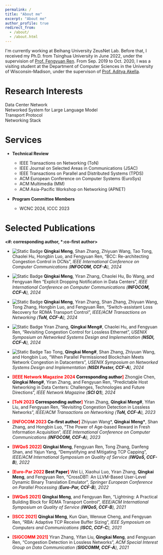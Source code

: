 ```yaml
---
permalink: /
title: "About me"
excerpt: "About me"
author_profile: true
redirect_from: 
  - /about/
  - /about.html
---
```


I'm currently working at Beihang University ZeusNet Lab. Before that, I received my Ph.D. from Tsinghua University in June 2022, under the supervision of [Prof. Fengyuan Ren](https://www.cs.tsinghua.edu.cn/info/1126/3585.htm). From Sep. 2019 to Oct. 2020, I was a visiting student at the Department of Computer Sciences in the University of Wisconsin-Madison, under the supervison of [Prof. Aditya Akella](https://www.cs.utexas.edu/~akella/).

Research Interests
======
Data Center Network<br>
Networked System for Large Language Model<br>
Transport Protocol<br>
Networking Stack

Services 
======

* **Technical Review**
  * IEEE Transactions on Networking (ToN)
  * IEEE Journal on Selected Areas in Communications (JSAC)
  * IEEE Transactions on Parallel and Distributed Systems (TPDS)
  * ACM European Conference on Computer Systems (EuroSys)
  * ACM Multimedia (MM)
  * ACM Asia-Paciﬁc Workshop on Networking (APNET)

* **Program Committee Members**
  * WCNC 2024, ICCC 2023


Selected Publications 
======
**<\#: corresponding author, \*:co-first author>**

* ![Static Badge](https://img.shields.io/badge/INFOCOM_2024-34a853) **Qingkai Meng**, Shan Zhang, Zhiyuan Wang, Tao Tong, Chaolei Hu, Hongbin Luo, and Fengyuan Ren, “BCC: Re-architecting Congestion Control in DCNs”, _IEEE International Conference on Computer Communications  (**INFOCOM, CCF-A**), 2024_

* ![Static Badge](https://img.shields.io/badge/INFOCOM_2024-34a853) **Qingkai Meng**, Yiran Zhang, Chaolei Hu, Bo Wang, and Fengyuan Ren “Explicit Dropping Notiﬁcation in Data Centers”, _IEEE International Conference on Computer Communications (**INFOCOM, CCF-A**), 2024_

* ![Static Badge](https://img.shields.io/badge/ToN_2024-34a853) **Qingkai Meng**, Yiran Zhang, Shan Zhang, Zhiyuan Wang, Tong Zhang, Hongbin Luo, and Fengyuan Ren, “Switch-assistant Loss Recovery for RDMA Transport Control”, _IEEE/ACM Transactions on Networking (**ToN, CCF-A**), 2024_

* ![Static Badge](https://img.shields.io/badge/NSDI_2024-34a853) Yiran Zhang,  **Qingkai Meng#**, Chaolei Hu, and Fengyuan Ren, “Revisiting Congestion Control for Lossless Ethernet”, _USENIX Symposium on Networked Systems Design and Implementation (**NSDI, CCF-A**), 2024_

* ![Static Badge](https://img.shields.io/badge/NSDI_Poster_2024-34a853)  Tao Tong,  **Qingkai Meng#**, Shan Zhang, Zhiyuan Wang, and Hongbin Luo, “When Parallel Permissioned Blockchain Meets Network Congestion in Datacenters”, _USENIX Symposium on Networked Systems Design and Implementation (**NSDI Poster, CCF-A**), 2024_

* <span style="color:red"> **[IEEE Network Magazine 2024 <span style="color:black">Corresponding author</span>]** </span> Zhongjie Chen,  **Qingkai Meng#**, Yiran Zhang, and Fengyuan Ren, “Predictable Host Networking in Data Centers: Challenges, Technologies and Future Directions”, _IEEE Network Magazine (**SCI Q1**), 2024_ 

* <span style="color:red"> **[ToN 2023 <span style="color:black">Corresponding author</span>]** </span> Yiran Zhang, **Qingkai Meng#**, Yifan Liu, and Fengyuan Ren, “Revisiting Congestion Detection in Lossless Networks”, _IEEE/ACM Transactions on Networking (**ToN, CCF-A**), 2023_

* <span style="color:red"> **[INFOCOM 2023 <span style="color:black">Co-first author</span>]** </span> Zhiyuan Wang\*, **Qingkai Meng\***, Shan Zhang, and Hongbin Luo, “The Power of Age-based Reward in Fresh Information Acquisition”, _IEEE International Conference on Computer Communications (**INFOCOM, CCF-A**), 2023_

* <span style="color:red"> **[IWQoS 2022]** </span> **Qingkai Meng**, Fengyuan Ren, Tong Zhang, Danfeng Shan, and Yajun Yang, “Demystifying and Mitigating TCP Capping”, _IEEE/ACM International Symposium on Quality of Service (**IWQoS, CCF-B**), 2022_

* <span style="color:red"> **[Euro-Par 2022 <span style="color:black">Best Paper</span>]** </span> Wei Li, Xiaohui Luo, Yiran Zhang, **Qingkai Meng**, and Fengyuan Ren, “CrossDBT: An LLVM-Based User-Level Dynamic Binary Translation Emulator”, _Springer European Conference on Parallel Processing (**Euro-Par, CCF-B**), 2022_
  
* <span style="color:red"> **[IWQoS 2021]** </span> **Qingkai Meng**, and Fengyuan Ren, “Lightning: A Practical Building Block for RDMA Transport Control”, _IEEE/ACM International Symposium on Quality of Service (**IWQoS, CCF-B**), 2021_

* <span style="color:red"> **[ISCC 2021]** </span> **Qingkai Meng**, Kun Qian, Wenxue Cheng, and Fengyuan Ren, “RBA: Adaptive TCP Receive Buﬀer Sizing”, _IEEE Symposium on Computers and Communications (**ISCC, CCF-C**), 2021_

* <span style="color:red"> **[SIGCOMM 2021]** </span> Yiran Zhang, Yifan Liu, **Qingkai Meng**, and Fengyuan Ren, “Congestion Detection in Lossless Networks”, _ACM Special Interest Group on Data Communication (**SIGCOMM, CCF-A**), 2021_


<html lang="en">
<head>
    <meta charset="UTF-8">
    <meta name="viewport" content="width=device-width, initial-scale=1.0">
    <title>Your Webpage</title>
    <style>
        #custom-map-container {
            width: 100px; 
            height: 100px;
            margin: 0 auto; /* 将元素水平居中 */
            display: flex;
            justify-content: center;
            align-items: center;
        }
    </style>
</head>
<body>

<div id="custom-map-container">
    <script type="text/javascript" id="clstr_globe" src="//clustrmaps.com/globe.js?d=6XowEGrYZad28ZVVTI8hSkI0E2U0fQs2dAz7OfBy16s"></script>
</div>

</body>
</html>
